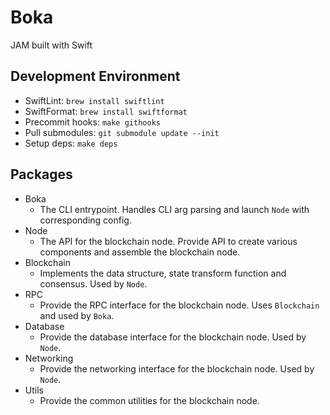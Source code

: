 # Boka

JAM built with Swift

## Development Environment

- SwiftLint: `brew install swiftlint`
- SwiftFormat: `brew install swiftformat`
- Precommit hooks: `make githooks`
- Pull submodules: `git submodule update --init`
- Setup deps: `make deps`

## Packages

- Boka
  - The CLI entrypoint. Handles CLI arg parsing and launch `Node` with corresponding config.
- Node
  - The API for the blockchain node. Provide API to create various components and assemble the blockchain node.
- Blockchain
  - Implements the data structure, state transform function and consensus. Used by `Node`.
- RPC
  - Provide the RPC interface for the blockchain node. Uses `Blockchain` and used by `Boka`.
- Database
  - Provide the database interface for the blockchain node. Used by `Node`.
- Networking
  - Provide the networking interface for the blockchain node. Used by `Node`.
- Utils
  - Provide the common utilities for the blockchain node.
